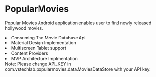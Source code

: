 # PopularMovies
Popular Movies Android application enables user to find newly released 
hollywood movies. 

<li>Consuming The Movie Database Api</li>
<li>Material Design Implementation</li>
<li>Multiscreen Tablet support</li>
<li>Content Providers</li>
<li>MVP Architecture Implmentation</li>
</ol>
Note: Please change API_KEY in com.vstechlab.popularmovies.data.MoviesDataStore with your API key.

